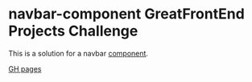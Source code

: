 # navbar-component GreatFrontEnd Projects Challenge

This is a solution for a navbar [component](https://www.greatfrontend.com/projects/challenges/navbar-component).

[GH pages](https://samvimes01.github.io/gfp-navbar-component)